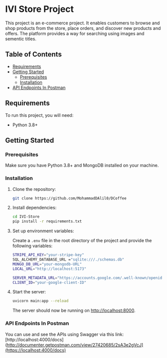 # IVI Store Project

This project is an e-commerce project. It enables customers to browse and shop products from the store, place orders, and discover new products and offers. The platform provides a way for searching using images and sementic titles.

## Table of Contents

- [Requirements](#requirements)
- [Getting Started](#getting-started)
  - [Prerequisites](#prerequisites)
  - [Installation](#installation)
- [API Endpoints In Postman](#api-endpoints-in-postman)

## Requirements

To run this project, you will need:

- Python 3.8+

## Getting Started

### Prerequisites

Make sure you have Python 3.8+ and MongoDB installed on your machine.

### Installation

1. Clone the repository:

    ```bash
    git clone https://github.com/MohammadDAlil0/DCoffee
    ```

2. Install dependencies:

    ```bash
    cd IVI-Store
    pip install -r requirements.txt
    ```

3. Set up environment variables:

    Create a `.env` file in the root directory of the project and provide the following variables:

    ```bash
    STRIPE_API_KEY="your-stripe-key"
    SQL_ALCHEMY_DATABASE_URL ="sqlite:///./schemas.db"
    MONGO_DB_URL="your-mongodb-URL"
    LOCAL_URL="http://localhost:5173"

    SERVER_METADATA_URL="https://accounts.google.com/.well-known/openid-configuration"
    CLIENT_ID="your-google-client-ID"
    ```

4. Start the server:

    ```bash
    uvicorn main:app --reload
    ```

    The server should now be running on [http://localhost:8000](http://localhost:8000).

### API Endpoints In Postman

You can use and see the APIs using Swagger via this link: [http://localhost:4000/docs](http://documenter.getpostman.com/view/27420685/2sA3e2gVcJ](https://localhost:4000/docs)

